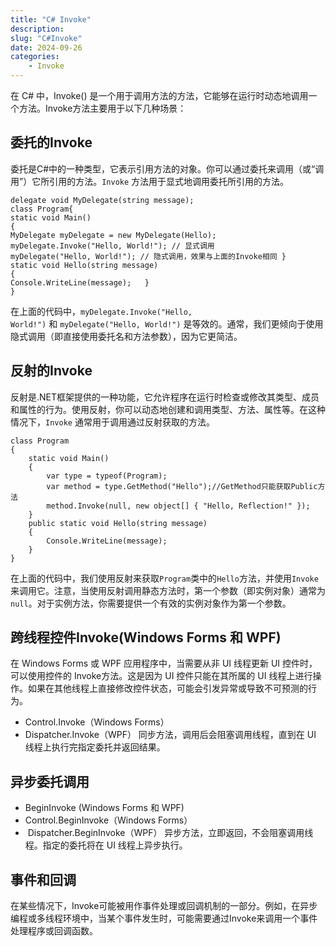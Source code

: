 ```yaml
---
title: "C# Invoke"
description: 
slug: "C#Invoke"
date: 2024-09-26
categories:
    - Invoke
---
```


在 C# 中，Invoke() 是一个用于调用方法的方法，它能够在运行时动态地调用一个方法。Invoke方法主要用于以下几种场景：

## 委托的Invoke
委托是C#中的一种类型，它表示引用方法的对象。你可以通过委托来调用（或“调用”）它所引用的方法。`Invoke` 方法用于显式地调用委托所引用的方法。

```
delegate void MyDelegate(string message);
class Program{  
static void Main() 
{  
MyDelegate myDelegate = new MyDelegate(Hello);
myDelegate.Invoke("Hello, World!"); // 显式调用  
myDelegate("Hello, World!"); // 隐式调用，效果与上面的Invoke相同 } 
static void Hello(string message)    
{     
Console.WriteLine(message);   }
}
```

在上面的代码中，`myDelegate.Invoke("Hello, World!")` 和 `myDelegate("Hello, World!")` 是等效的。通常，我们更倾向于使用隐式调用（即直接使用委托名和方法参数），因为它更简洁。

  
## 反射的Invoke

  
反射是.NET框架提供的一种功能，它允许程序在运行时检查或修改其类型、成员和属性的行为。使用反射，你可以动态地创建和调用类型、方法、属性等。在这种情况下，`Invoke` 通常用于调用通过反射获取的方法。

```
class Program
{
	static void Main()
	{
		var type = typeof(Program);
		var method = type.GetMethod("Hello");//GetMethod只能获取Public方法
		method.Invoke(null, new object[] { "Hello, Reflection!" });
	}
	public static void Hello(string message)
	{
		Console.WriteLine(message);
	}
}
```

在上面的代码中，我们使用反射来获取`Program`类中的`Hello`方法，并使用`Invoke`来调用它。注意，当使用反射调用静态方法时，第一个参数（即实例对象）通常为`null`。对于实例方法，你需要提供一个有效的实例对象作为第一个参数。

## 跨线程控件Invoke(Windows Forms 和 WPF)

在 Windows Forms 或 WPF 应用程序中，当需要从非 UI 线程更新 UI 控件时，可以使用控件的 Invoke方法。这是因为 UI 控件只能在其所属的 UI 线程上进行操作。如果在其他线程上直接修改控件状态，可能会引发异常或导致不可预测的行为。

* Control.Invoke（Windows Forms） 
* Dispatcher.Invoke（WPF）
同步方法，调用后会阻塞调用线程，直到在 UI 线程上执行完指定委托并返回结果。

## 异步委托调用
* BeginInvoke (Windows Forms 和 WPF)
* Control.BeginInvoke（Windows Forms）
*  Dispatcher.BeginInvoke（WPF）
异步方法，立即返回，不会阻塞调用线程。指定的委托将在 UI 线程上异步执行。


## 事件和回调

在某些情况下，Invoke可能被用作事件处理或回调机制的一部分。例如，在异步编程或多线程环境中，当某个事件发生时，可能需要通过Invoke来调用一个事件处理程序或回调函数。
